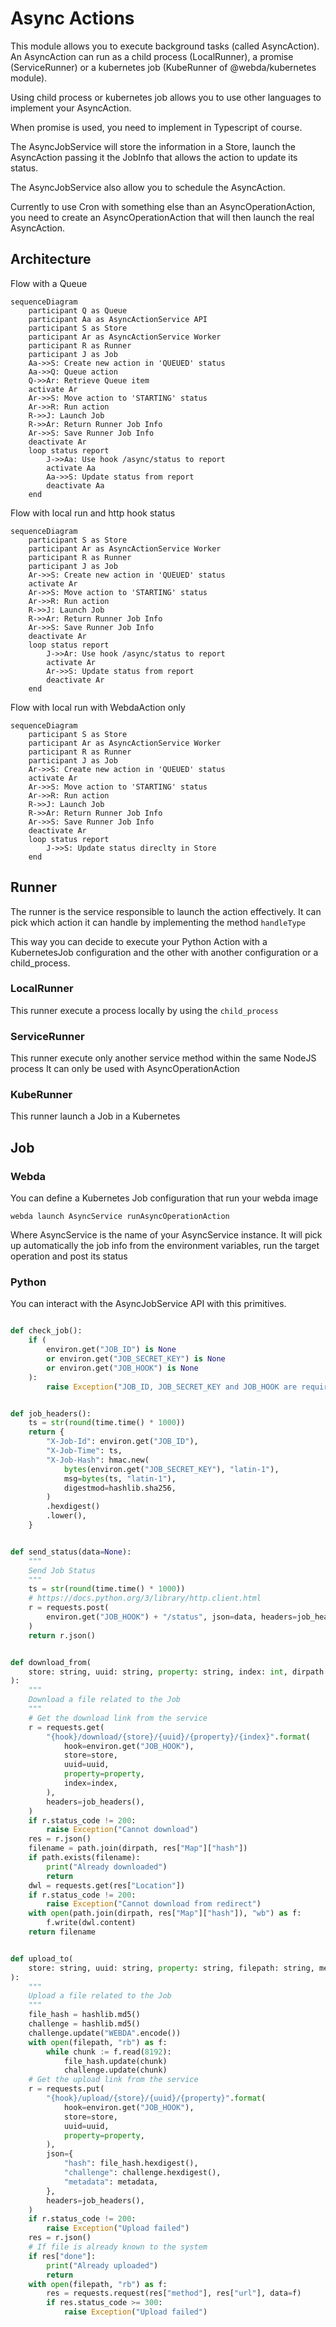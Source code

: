 # Async Actions

This module allows you to execute background tasks (called AsyncAction).
An AsyncAction can run as a child process (LocalRunner), a promise (ServiceRunner) or a kubernetes job (KubeRunner of @webda/kubernetes module).

Using child process or kubernetes job allows you to use other languages to implement your AsyncAction.

When promise is used, you need to implement in Typescript of course.

The AsyncJobService will store the information in a Store, launch the AsyncAction passing it the JobInfo that allows the action to update its status.

The AsyncJobService also allow you to schedule the AsyncAction.

Currently to use Cron with something else than an AsyncOperationAction, you need to create an AsyncOperationAction that will then launch the real AsyncAction.

## Architecture

Flow with a Queue

```mermaid
sequenceDiagram
	participant Q as Queue
    participant Aa as AsyncActionService API
    participant S as Store
    participant Ar as AsyncActionService Worker
	participant R as Runner
	participant J as Job
    Aa->>S: Create new action in 'QUEUED' status
	Aa->>Q: Queue action
    Q->>Ar: Retrieve Queue item
	activate Ar
	Ar->>S: Move action to 'STARTING' status
	Ar->>R: Run action
	R->>J: Launch Job
	R->>Ar: Return Runner Job Info
	Ar->>S: Save Runner Job Info
	deactivate Ar
	loop status report
		J->>Aa: Use hook /async/status to report
		activate Aa
		Aa->>S: Update status from report
		deactivate Aa
	end
```

Flow with local run and http hook status

```mermaid
sequenceDiagram
    participant S as Store
    participant Ar as AsyncActionService Worker
	participant R as Runner
	participant J as Job
    Ar->>S: Create new action in 'QUEUED' status
	activate Ar
	Ar->>S: Move action to 'STARTING' status
	Ar->>R: Run action
	R->>J: Launch Job
	R->>Ar: Return Runner Job Info
	Ar->>S: Save Runner Job Info
	deactivate Ar
	loop status report
		J->>Ar: Use hook /async/status to report
		activate Ar
		Ar->>S: Update status from report
		deactivate Ar
	end
```

Flow with local run with WebdaAction only

```mermaid
sequenceDiagram
    participant S as Store
    participant Ar as AsyncActionService Worker
	participant R as Runner
	participant J as Job
    Ar->>S: Create new action in 'QUEUED' status
	activate Ar
	Ar->>S: Move action to 'STARTING' status
	Ar->>R: Run action
	R->>J: Launch Job
	R->>Ar: Return Runner Job Info
	Ar->>S: Save Runner Job Info
	deactivate Ar
	loop status report
		J->>S: Update status direclty in Store
	end
```

## Runner

The runner is the service responsible to launch the action effectively.
It can pick which action it can handle by implementing the method `handleType`

This way you can decide to execute your Python Action with a KubernetesJob configuration and the other with another configuration or a child_process.

### LocalRunner

This runner execute a process locally by using the `child_process`

### ServiceRunner

This runner execute only another service method within the same NodeJS process
It can only be used with AsyncOperationAction

### KubeRunner

This runner launch a Job in a Kubernetes

## Job

### Webda

You can define a Kubernetes Job configuration that run your webda image

```
webda launch AsyncService runAsyncOperationAction
```

Where AsyncService is the name of your AsyncService instance.
It will pick up automatically the job info from the environment variables, run the target operation and post its status

### Python

You can interact with the AsyncJobService API with this primitives.

```python title="job.py"

def check_job():
    if (
        environ.get("JOB_ID") is None
        or environ.get("JOB_SECRET_KEY") is None
        or environ.get("JOB_HOOK") is None
    ):
        raise Exception("JOB_ID, JOB_SECRET_KEY and JOB_HOOK are required")


def job_headers():
    ts = str(round(time.time() * 1000))
    return {
        "X-Job-Id": environ.get("JOB_ID"),
        "X-Job-Time": ts,
        "X-Job-Hash": hmac.new(
            bytes(environ.get("JOB_SECRET_KEY"), "latin-1"),
            msg=bytes(ts, "latin-1"),
            digestmod=hashlib.sha256,
        )
        .hexdigest()
        .lower(),
    }


def send_status(data=None):
    """
    Send Job Status
    """
    ts = str(round(time.time() * 1000))
    # https://docs.python.org/3/library/http.client.html
    r = requests.post(
        environ.get("JOB_HOOK") + "/status", json=data, headers=job_headers()
    )
    return r.json()


def download_from(
    store: string, uuid: string, property: string, index: int, dirpath: string
):
    """
    Download a file related to the Job
    """
    # Get the download link from the service
    r = requests.get(
        "{hook}/download/{store}/{uuid}/{property}/{index}".format(
            hook=environ.get("JOB_HOOK"),
            store=store,
            uuid=uuid,
            property=property,
            index=index,
        ),
        headers=job_headers(),
    )
    if r.status_code != 200:
        raise Exception("Cannot download")
    res = r.json()
    filename = path.join(dirpath, res["Map"]["hash"])
    if path.exists(filename):
        print("Already downloaded")
        return
    dwl = requests.get(res["Location"])
    if r.status_code != 200:
        raise Exception("Cannot download from redirect")
    with open(path.join(dirpath, res["Map"]["hash"]), "wb") as f:
        f.write(dwl.content)
    return filename


def upload_to(
    store: string, uuid: string, property: string, filepath: string, metadata={}
):
    """
    Upload a file related to the Job
    """
    file_hash = hashlib.md5()
    challenge = hashlib.md5()
    challenge.update("WEBDA".encode())
    with open(filepath, "rb") as f:
        while chunk := f.read(8192):
            file_hash.update(chunk)
            challenge.update(chunk)
    # Get the upload link from the service
    r = requests.put(
        "{hook}/upload/{store}/{uuid}/{property}".format(
            hook=environ.get("JOB_HOOK"),
            store=store,
            uuid=uuid,
            property=property,
        ),
        json={
            "hash": file_hash.hexdigest(),
            "challenge": challenge.hexdigest(),
            "metadata": metadata,
        },
        headers=job_headers(),
    )
    if r.status_code != 200:
        raise Exception("Upload failed")
    res = r.json()
    # If file is already known to the system
    if res["done"]:
        print("Already uploaded")
        return
    with open(filepath, "rb") as f:
        res = requests.request(res["method"], res["url"], data=f)
        if res.status_code >= 300:
            raise Exception("Upload failed")

```
